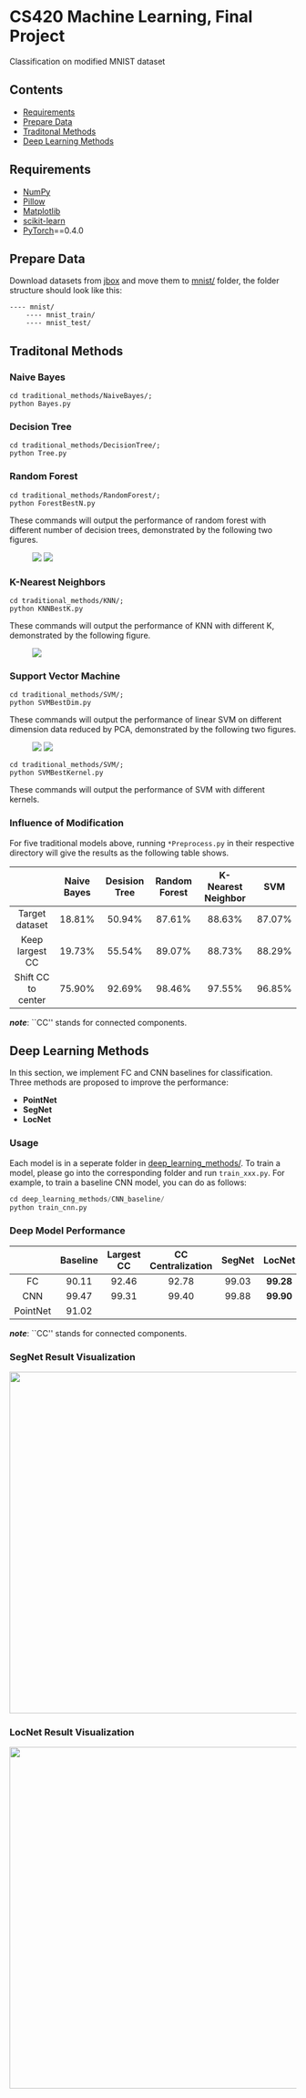 # CS420 Machine Learning, Final Project
Classification on modified MNIST dataset

## Contents

* [Requirements](#Requirements)
* [Prepare Data](#Prepare-Data)
* [Traditonal Methods](#Traditonal-Methods)
* [Deep Learning Methods](#Deep-Learning-Methods)

## Requirements
- [NumPy](https://github.com/numpy/numpy)
- [Pillow](https://github.com/python-pillow/Pillow)
- [Matplotlib](https://github.com/matplotlib/matplotlib)
- [scikit-learn](http://scikit-learn.org/stable/index.html)
- [PyTorch](https://github.com/pytorch/pytorch)==0.4.0

## Prepare Data
Download datasets from [jbox](https://jbox.sjtu.edu.cn/l/VooiCd) and move them to [mnist/](./mnist) folder, the folder structure should look like this:

    ---- mnist/
        ---- mnist_train/
        ---- mnist_test/

## Traditonal Methods

### Naive Bayes

```shell
cd traditional_methods/NaiveBayes/;
python Bayes.py
```

### Decision Tree

```shell
cd traditional_methods/DecisionTree/;
python Tree.py
```

### Random Forest

```shell
cd traditional_methods/RandomForest/;
python ForestBestN.py
```

These commands will output the performance of random forest with different number of decision trees, demonstrated by the following two figures.

<figure class="half">
    <img src="img/forest-accu.png">
    <img src="img/forest-runtime.png">
</figure>

### K-Nearest Neighbors

```shell
cd traditional_methods/KNN/;
python KNNBestK.py
```

These commands will output the performance of KNN with different K, demonstrated by the following figure.

<figure>
    <img src="img/k-accu.png">
</figure> 

### Support Vector Machine

```shell
cd traditional_methods/SVM/;
python SVMBestDim.py
```

These commands will output the performance of linear SVM on different dimension data reduced by PCA, demonstrated by the 
following two figures.

<figure class="half">
    <img src="img/pca-accu.png">
    <img src="img/pca-runtime.png">
</figure>

```shell
cd traditional_methods/SVM/;
python SVMBestKernel.py
```

These commands will output the performance of SVM with different kernels.

### Influence of Modification

For five traditional models above, running `*Preprocess.py` in their respective directory will give 
the results as the following table shows.

|  | Naive Bayes | Desision Tree | Random Forest | K-Nearest Neighbor | SVM |
| :----: |:------------:| :----: |:------------:| :-: | :-: |
| Target dataset | 18.81% | 50.94% | 87.61% | 88.63% | 87.07% |
| Keep largest CC | 19.73% | 55.54% | 89.07% | 88.73% |88.29%|
| Shift CC to center | 75.90% | 92.69% | 98.46% | 97.55% | 96.85%|

___note___: ``CC'' stands for connected components.

## Deep Learning Methods
In this section, we implement FC and CNN baselines for classification. Three methods are proposed to improve the performance:

- **PointNet**
- **SegNet**
- **LocNet**

### Usage

Each model is in a seperate folder in [deep_learning_methods/](./deep_learning_methods). To train a model, please go into the corresponding folder and run `train_xxx.py`. For example, to train a baseline CNN model, you can do as follows:

```python
cd deep_learning_methods/CNN_baseline/
python train_cnn.py
```

### Deep Model Performance

||Baseline|Largest CC|CC Centralization|SegNet|LocNet|
|:---:|:---:|:---:|:---:|:---:|:---:|
|FC|90.11|92.46|92.78|99.03|**99.28**|
|CNN|99.47|99.31|99.40|99.88|**99.90**|
|PointNet|91.02|

___note___: ``CC'' stands for connected components.

### SegNet Result Visualization

<div align=center>
<img src="./img/segnet_vis.png" width="600" />
</div>

### LocNet Result Visualization

<div align=center>
<img src="./img/locnet_vis.png" width="600" />
</div>